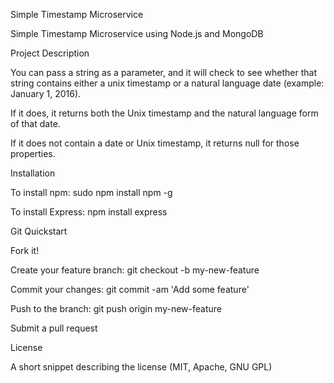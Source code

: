 Simple Timestamp Microservice

Simple Timestamp Microservice using Node.js and MongoDB

Project Description

You can pass a string as a parameter, and it will check to see whether that string contains either a unix timestamp or a natural language date (example: January 1, 2016).

If it does, it returns both the Unix timestamp and the natural language form of that date.

If it does not contain a date or Unix timestamp, it returns null for those properties.

Installation

To install npm: sudo npm install npm -g

To install Express: npm install express

Git Quickstart

Fork it!

Create your feature branch: git checkout -b my-new-feature

Commit your changes: git commit -am 'Add some feature'

Push to the branch: git push origin my-new-feature

Submit a pull request

License

A short snippet describing the license (MIT, Apache, GNU GPL)
